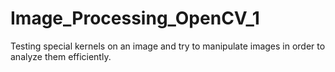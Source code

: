 # Image_Processing_OpenCV_1

Testing special kernels on an image and try to manipulate images in order to analyze them efficiently.
